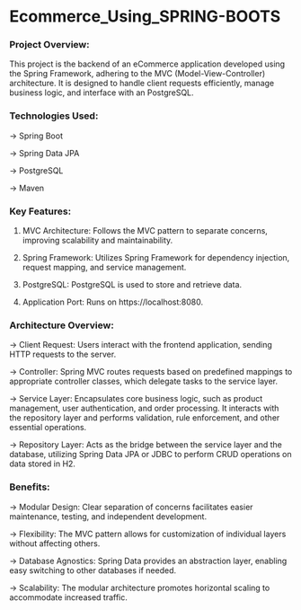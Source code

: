 # Ecommerce_Using_SPRING-BOOTS

### **Project Overview:**

This project is the backend of an eCommerce application developed using the Spring Framework, adhering to the MVC (Model-View-Controller) architecture. It is designed to handle client requests efficiently, manage business logic, and interface with an PostgreSQL.

### **Technologies Used:**

-> Spring Boot

-> Spring Data JPA

-> PostgreSQL

-> Maven

### **Key Features:**

1) MVC Architecture: Follows the MVC pattern to separate concerns, improving scalability and maintainability.

2) Spring Framework: Utilizes Spring Framework for dependency injection, request mapping, and service management.

3) PostgreSQL: PostgreSQL is used to store and retrieve data.

4) Application Port: Runs on https://localhost:8080.

### **Architecture Overview:**

-> Client Request: Users interact with the frontend application, sending HTTP requests to the server.

-> Controller: Spring MVC routes requests based on predefined mappings to appropriate controller classes, which delegate tasks to the service layer.

-> Service Layer: Encapsulates core business logic, such as product management, user authentication, and order processing. It interacts with the repository layer and performs validation, rule enforcement, and other essential operations.

-> Repository Layer: Acts as the bridge between the service layer and the database, utilizing Spring Data JPA or JDBC to perform CRUD operations on data stored in H2.

### **Benefits:**

-> Modular Design: Clear separation of concerns facilitates easier maintenance, testing, and independent development.

-> Flexibility: The MVC pattern allows for customization of individual layers without affecting others.

-> Database Agnostics: Spring Data provides an abstraction layer, enabling easy switching to other databases if needed.

-> Scalability: The modular architecture promotes horizontal scaling to accommodate increased traffic.
